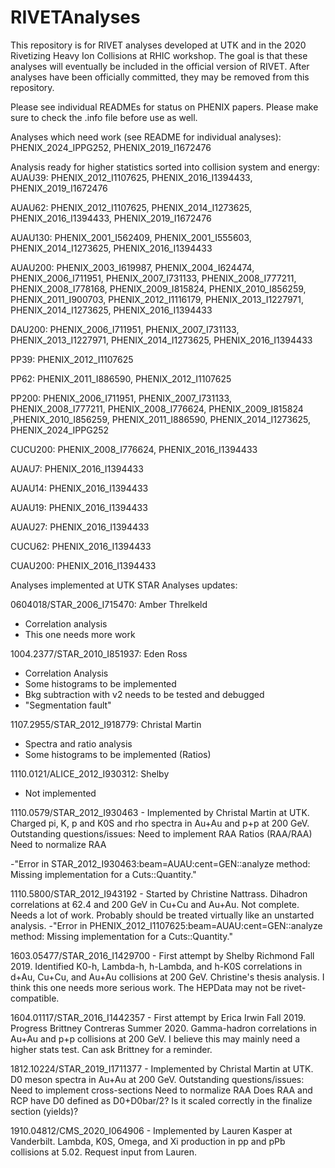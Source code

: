 # RIVETAnalyses
This repository is for RIVET analyses developed at UTK and in the 2020 Rivetizing Heavy Ion Collisions at RHIC workshop.  The goal is that these analyses will eventually be included in the official version of RIVET.  After analyses have been officially committed, they may be removed from this repository.

Please see individual READMEs for status on PHENIX papers.  Please make sure to check the .info file before use as well.

Analyses which need work (see README for individual analyses): PHENIX_2024_IPPG252, PHENIX_2019_I1672476

Analysis ready for higher statistics sorted into collision system and energy: 
AUAU39:  PHENIX_2012_I1107625, PHENIX_2016_I1394433, PHENIX_2019_I1672476

AUAU62: PHENIX_2012_I1107625, PHENIX_2014_I1273625, PHENIX_2016_I1394433, PHENIX_2019_I1672476

AUAU130: PHENIX_2001_I562409, PHENIX_2001_I555603, PHENIX_2014_I1273625, PHENIX_2016_I1394433
 
AUAU200: PHENIX_2003_I619987, PHENIX_2004_I624474, PHENIX_2006_I711951, PHENIX_2007_I731133, PHENIX_2008_I777211, PHENIX_2008_I778168,  PHENIX_2009_I815824, PHENIX_2010_I856259, PHENIX_2011_I900703, PHENIX_2012_I1116179, PHENIX_2013_I1227971, PHENIX_2014_I1273625, PHENIX_2016_I1394433

DAU200: PHENIX_2006_I711951, PHENIX_2007_I731133, PHENIX_2013_I1227971, PHENIX_2014_I1273625, PHENIX_2016_I1394433

PP39: PHENIX_2012_I1107625

PP62: PHENIX_2011_I886590, PHENIX_2012_I1107625 

PP200: PHENIX_2006_I711951, PHENIX_2007_I731133, PHENIX_2008_I777211, PHENIX_2008_I776624, PHENIX_2009_I815824 ,PHENIX_2010_I856259, PHENIX_2011_I886590, PHENIX_2014_I1273625, PHENIX_2024_IPPG252

CUCU200: PHENIX_2008_I776624, PHENIX_2016_I1394433

AUAU7: PHENIX_2016_I1394433

AUAU14: PHENIX_2016_I1394433

AUAU19: PHENIX_2016_I1394433

AUAU27: PHENIX_2016_I1394433

CUCU62: PHENIX_2016_I1394433

CUAU200: PHENIX_2016_I1394433


Analyses implemented at UTK
STAR Analyses updates: 

0604018/STAR_2006_I715470: Amber Threlkeld
- Correlation analysis
- This one needs more work

1004.2377/STAR_2010_I851937: Eden Ross
- Correlation Analysis
- Some histograms to be implemented
- Bkg subtraction with v2 needs to be tested and debugged
- "Segmentation fault"

1107.2955/STAR_2012_I918779: Christal Martin
- Spectra and ratio analysis
- Some histograms to be implemented (Ratios)

1110.0121/ALICE_2012_I930312: Shelby
- Not implemented

1110.0579/STAR_2012_I930463 - Implemented by Christal Martin at UTK. Charged pi, K, p and K0S and rho spectra in Au+Au and p+p at 200 GeV.
Outstanding questions/issues:
Need to implement RAA Ratios (RAA/RAA)
Need to normalize RAA

-"Error in STAR_2012_I930463:beam=AUAU:cent=GEN::analyze method: Missing implementation for a Cuts::Quantity."

1110.5800/STAR_2012_I943192 - Started by Christine Nattrass.  Dihadron correlations at 62.4 and 200 GeV in Cu+Cu and Au+Au.  Not complete.  Needs a lot of work.  Probably should be treated virtually like an unstarted analysis.
-"Error in PHENIX_2012_I1107625:beam=AUAU:cent=GEN::analyze method: Missing implementation for a Cuts::Quantity."

1603.05477/STAR_2016_I1429700 - First attempt by Shelby Richmond Fall 2019.  Identified K0-h, Lambda-h, h-Lambda, and h-K0S correlations in d+Au, Cu+Cu, and Au+Au collisions at 200 GeV.  Christine's thesis analysis.  I think this one needs more serious work.  The HEPData may not be rivet-compatible.

1604.01117/STAR_2016_I1442357 - First attempt by Erica Irwin Fall 2019.  Progress Brittney Contreras Summer 2020.  Gamma-hadron correlations in Au+Au and p+p collisions at 200 GeV.  I believe this may mainly need a higher stats test.  Can ask Brittney for a reminder.

1812.10224/STAR_2019_I1711377 - Implemented by Christal Martin at UTK.  D0 meson spectra in Au+Au at 200 GeV.
Outstanding questions/issues:
Need to implement cross-sections
Need to normalize RAA
Does RAA and RCP have D0 defined as D0+D0bar/2? Is it scaled correctly in the finalize section (yields)?

1910.04812/CMS_2020_I064906 - Implemented by Lauren Kasper at Vanderbilt.  Lambda, K0S, Omega, and Xi production in pp and pPb collisions at 5.02.  Request input from Lauren.

